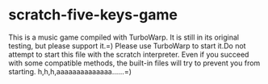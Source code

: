 # scratch-five-keys-game
This is a music game compiled with TurboWarp. It is still in its original testing, but please support it.=)
Please use TurboWarp to start it.Do not attempt to start this file with the scratch interpreter. Even if you succeed with some compatible methods, the built-in files will try to prevent you from starting.
h,h,h,aaaaaaaaaaaaaa......=)
